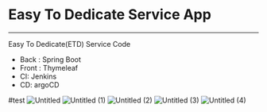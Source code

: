 # Easy To Dedicate Service App

---

Easy To Dedicate(ETD) Service Code
* Back : Spring Boot
* Front : Thymeleaf
* CI: Jenkins
* CD: argoCD

#test
![Untitled](https://github.com/ICKYC/Goormtoon-final-project/assets/76530377/028b115c-0fde-4608-9685-e234e8cce0b3)
![Untitled (1)](https://github.com/ICKYC/Goormtoon-final-project/assets/76530377/ce191ac6-8727-4600-9ec2-e03a3c600b71)
![Untitled (2)](https://github.com/ICKYC/Goormtoon-final-project/assets/76530377/b61f8ded-0a9b-4649-aab1-7e3690ace612)
![Untitled (3)](https://github.com/ICKYC/Goormtoon-final-project/assets/76530377/58b6a9dd-3f73-421b-845e-d3b0e52f3db9)
![Untitled (4)](https://github.com/ICKYC/Goormtoon-final-project/assets/76530377/7e1d35dd-3eef-4e34-8d0d-7b031c6b927b)
